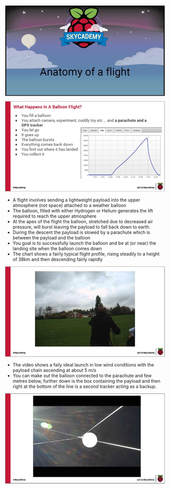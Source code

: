 ![anatomy of a flight](1/anatomyofaflight.JPG)

![what happens in a balloon flight?](1/whathappens.JPG)

- A flight involves sending a lightweight payload into the upper atmosphere (not space) attached to a weather balloon
- The balloon, filled with either Hydrogen or Helium generates the lift required to reach the upper atmosphere
- At the apex of the flight the balloon, stretched due to decreased air pressure, will burst leaving the payload to fall back down to earth.
- During the descent the payload is slowed by a parachute which is between the payload and the balloon
- You goal is to successfully launch the balloon and be at (or near) the landing site when the balloon comes down
- The chart shows a fairly typical flight profile, rising steadily to a height of 38km and then descending fairly rapidly

[![youtube video 1](1/youtubevideo1.JPG)](https://www.youtube.com/watch?v=_CPRcW4IwS0)

- The video shows a faily ideal launch in low wind conditions with the payload chain ascending at about 5 m/s
- You can make out the balloon connected to the parachute and few metres below, further down is the box containing the payload and then right at the bottom of the line is a second tracker acting as a backup.

[![youtube video 1](1/youtubevideo2.JPG)](https://www.youtube.com/watch?v=PfD309zhKi0)
